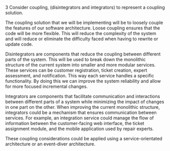3 Consider coupling, (disintegrators and integrators) to represent a coupling solution. 

The coupling solution that we will be implementing will be to loosely couple the features of our software architecture. Loose coupling ensures that the code will be more flexible. 
This will reduce the complexity of the system and will reduce or eliminate the difficulty faced when having to rewrite or update code. 

Disintegrators are components that reduce the coupling between different parts of the system. This will be used to break down the monolithic structure of the current system into smaller and more modular services.
These services can be customer registration, ticket creation, expert assessment, and notification. This way each service handles a specific functionality. By doing this we can improve the 
system reliability and allow for more focused incremental changes. 

Integrators are components that facilitate communication and interactions between different parts of a system while minimizing the impact of changes in one part on the other. 
When improving the current monolithic structure, integrators could be a mechanism that ensures communication between services. For example, an integration service could manage the flow of information
between the customer-facing web interface, the ticket assignment module, and the mobile application used by repair experts. 

These coupling considerations could be applied using a service-orientated architecture or an event-diver architecture. 
